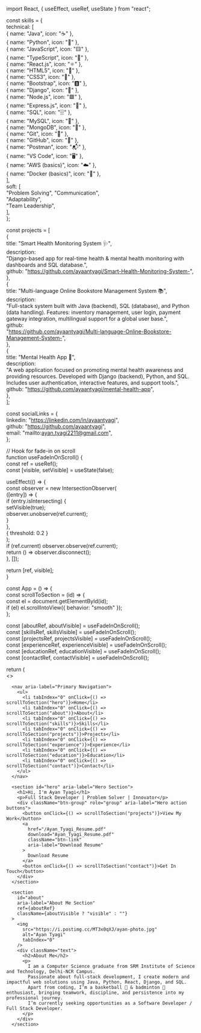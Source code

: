 import React, { useEffect, useRef, useState } from "react";                 
                        
const skills = {                                            
  technical: [        
    { name: "Java", icon: "☕" },                
    { name: "Python", icon: "🐍" },                   
    { name: "JavaScript", icon: "🟨" },                    
    { name: "TypeScript", icon: "🔷" },                
    { name: "React.js", icon: "⚛️" },           
    { name: "HTML5", icon: "📄" },               
    { name: "CSS3", icon: "🎨" },              
    { name: "Bootstrap", icon: "🅱️" },          
    { name: "Django", icon: "🌿" },                   
    { name: "Node.js", icon: "🟩" },             
    { name: "Express.js", icon: "🚂" },                
    { name: "SQL", icon: "🗄️" },                  
    { name: "MySQL", icon: "🐬" },  
    { name: "MongoDB", icon: "🍃" },             
    { name: "Git", icon: "🔧" },                
    { name: "GitHub", icon: "🐙" },               
    { name: "Postman", icon: "📬" },             
    { name: "VS Code", icon: "🖥️" },              
    { name: "AWS (basics)", icon: "☁️" },                 
    { name: "Docker (basics)", icon: "🐳" },                      
  ],                   
  soft: [             
    "Problem Solving", 
    "Communication",          
    "Adaptability",               
    "Team Leadership",                    
  ],             
};                      
                        
const projects = [                    
  {              
    title: "Smart Health Monitoring System 🩺",                 
    description:                
      "Django-based app for real-time health & mental health monitoring with dashboards and SQL database.",                    
    github: "https://github.com/ayaantyagi/Smart-Health-Monitoring-System-",                        
  },               
  {                
    title: "Multi-language Online Bookstore Management System 📚",              
    description:                           
      "Full-stack system built with Java (backend), SQL (database), and Python (data handling). Features: inventory management, user login, payment gateway integration, multilingual support for a global user base.",             
    github:                   
      "https://github.com/ayaantyagi/Multi-language-Online-Bookstore-Management-System-",            
  },              
  {                     
    title: "Mental Health App 💙",           
    description:              
      "A web application focused on promoting mental health awareness and providing resources. Developed with Django (backend), Python, and SQL. Includes user authentication, interactive features, and support tools.",         
    github: "https://github.com/ayaantyagi/mental-health-app",             
  },             
];                      
                       
const socialLinks = {                              
  linkedin: "https://linkedin.com/in/ayaantyagi",                     
  github: "https://github.com/ayaantyagi",                     
  email: "mailto:ayan.tyagi2211@gmail.com",                       
};                          
                                  
// Hook for fade-in on scroll                   
function useFadeInOnScroll() {                             
  const ref = useRef();                            
  const [visible, setVisible] = useState(false);                  
                    
  useEffect(() => {                     
    const observer = new IntersectionObserver(              
      ([entry]) => {                     
        if (entry.isIntersecting) {                       
          setVisible(true);                        
          observer.unobserve(ref.current);                  
        }                   
      },                    
      { threshold: 0.2 }                     
    );                                                
    if (ref.current) observer.observe(ref.current);             
    return () => observer.disconnect();                 
  }, []);               
                            
  return [ref, visible];                
}                
                     
const App = () => {                   
  const scrollToSection = (id) => {               
    const el = document.getElementById(id);                  
    if (el) el.scrollIntoView({ behavior: "smooth" });              
  };                   
                                                           
  const [aboutRef, aboutVisible] = useFadeInOnScroll();           
  const [skillsRef, skillsVisible] = useFadeInOnScroll();             
  const [projectsRef, projectsVisible] = useFadeInOnScroll();                
  const [experienceRef, experienceVisible] = useFadeInOnScroll();            
  const [educationRef, educationVisible] = useFadeInOnScroll();                
  const [contactRef, contactVisible] = useFadeInOnScroll();                
                             
  return (                      
    <>               
      <style>{`                                                                                          
        @import url('https://fonts.googleapis.com/css2?family=Poppins:wght@300;600;800&display=swap');           
        * { box-sizing: border-box; }                
        body {              
          margin: 0;                            
          font-family: 'Poppins', sans-serif;                   
          background: #0f0f23;                     
          color: #e0e0e0;                    
          scroll-behavior: smooth;                     
        }                                               
        a { color: #00fff7; text-decoration: none; }                        
        a:hover, a:focus { text-decoration: underline; outline: none; }              
        button {                    
          cursor: pointer;                 
          border: none;                  
          border-radius: 40px;                   
          padding: 14px 36px;                                   
          font-weight: 600;
          font-size: 1.1rem;
          color: #0f0f23;
          background: linear-gradient(90deg, #00fff7, #00b894);
          box-shadow: 0 0 15px #00fff7cc;
          transition: all 0.3s ease;
          user-select: none;
        }
        button:hover, button:focus {
          box-shadow: 0 0 25px #00fff7ff;
          transform: scale(1.05);
          outline: none;
        }
        h1, h2, h3 {
          margin: 0 0 12px 0;
          font-weight: 800;
          letter-spacing: 0.1em;
        }
        h1 {
          font-size: 4rem;
          color: white;
          text-shadow: 0 0 20px #00fff7cc;
        }
        h2 {
          font-size: 2.8rem;
          color: #8f94fb;
          text-shadow: 0 0 10px #4e54c8cc;
          text-align: center;
          margin-bottom: 60px;
        }
        h3 {
          font-size: 1.6rem;
          color: #00fff7;
          text-shadow: 0 0 8px #00fff7cc;
        }
        p {
          font-weight: 300;
          font-size: 1.1rem;
          line-height: 1.6;
          color: #c0d6e4cc;
        }
        nav {
          position: fixed;
          top: 0;
          width: 100%;
          background: rgba(15, 15, 35, 0.85);
          backdrop-filter: saturate(180%) blur(20px);
          box-shadow: 0 2px 10px #00fff7aa;
          z-index: 1000;
          display: flex;
          justify-content: center;
          padding: 12px 0;
        }
        nav ul {
          list-style: none;
          display: flex;
          gap: 40px;
          margin: 0;
          padding: 0;
        }
        nav li {
          font-weight: 600;
          font-size: 1rem;
          color: #00fff7;
          cursor: pointer;
          transition: color 0.3s ease;
        }
        nav li:hover, nav li:focus {
          color: #00b894;
          outline: none;
        }
        #hero {
          height: 100vh;
          background: linear-gradient(135deg, #4e54c8, #8f94fb);
          display: flex;
          flex-direction: column;
          justify-content: center;
          align-items: center;
          text-align: center;
          padding: 0 20px;
          color: white;
          position: relative;
          overflow: hidden;
        }
        #hero p {
          font-weight: 600;
          font-size: 1.5rem;
          margin-bottom: 40px;
          letter-spacing: 0.1em;
          color: #d0e8f2cc;
          text-shadow: 0 0 10px #00fff7aa;
        }
        .btn-group {
          display: flex;
          gap: 20px;
          flex-wrap: wrap;
          justify-content: center;
        }
        .btn-link {
          background: linear-gradient(90deg, #00fff7, #00b894);
          border-radius: 40px;
          padding: 14px 36px;
          font-weight: 600;
          font-size: 1.1rem;
          color: #0f0f23;
          box-shadow: 0 0 15px #00fff7cc;
          transition: all 0.3s ease;
          user-select: none;
          display: inline-flex;
          align-items: center;
          justify-content: center;
          text-decoration: none;
        }
        .btn-link:hover, .btn-link:focus {
          box-shadow: 0 0 25px #00fff7ff;
          transform: scale(1.05);
          outline: none;
          color: #0f0f23;
        }
        section {
          max-width: 1100px;
          margin: 0 auto;
          padding: 80px 20px;
          opacity: 0;
          transform: translateY(40px);
          transition: opacity 0.8s ease, transform 0.8s ease;
        }
        section.visible {
          opacity: 1;
          transform: translateY(0);
        }
        #about {
          display: flex;
          flex-wrap: wrap;
          justify-content: center;
          align-items: center;
          gap: 40px;
        }
        #about img {
          width: 100%;
          max-width: 320px;
          border-radius: 20px;
          box-shadow: 0 8px 30px #00fff7aa;
          object-fit: cover;
          filter: drop-shadow(0 0 10px #00fff7cc);
          transition: transform 0.3s ease;
          cursor: default;
        }
        #about img:hover, #about img:focus {
          transform: scale(1.05);
          outline: none;
        }
        #about div.text {
          flex: 2 1 400px;
          max-width: 600px;
        }
        .skills-category {
          margin-bottom: 40px;
        }
        .skills-list {
          display: flex;
          flex-wrap: wrap;
          gap: 16px;
          justify-content: center;
        }
        .skill-item {
          background: rgba(30, 30, 60, 0.7);
          padding: 10px 20px;
          border-radius: 40px;
          font-weight: 600;
          font-size: 1rem;
          color: #00fff7;
          box-shadow: 0 0 12px #00fff7aa;
          display: flex;
          align-items: center;
          gap: 8px;
          user-select: none;
          transition: background-color 0.3s ease;
        }
        .skill-item:hover, .skill-item:focus {
          background-color: #00b894;
          box-shadow: 0 0 20px #00fff7ff;
          outline: none;
          cursor: default;
        }
        .projects-grid {
          display: grid;
          grid-template-columns: repeat(auto-fit, minmax(320px, 1fr));
          gap: 40px;
        }
        .project-card {
          background: rgba(30, 30, 60, 0.7);
          border-radius: 20px;
          padding: 30px 24px;
          box-shadow: 0 8px 30px #00fff7aa;
          transition: transform 0.3s ease, box-shadow 0.3s ease;
          display: flex;
          flex-direction: column;
          justify-content: space-between;
          cursor: default;
        }
        .project-card:hover, .project-card:focus {
          transform: translateY(-15px);
          box-shadow: 0 15px 40px #00fff7ff;
          background: rgba(30, 30, 60, 0.85);
          outline: none;
        }
        .project-card h3 {
          margin-bottom: 16px;
        }
        .project-card p {
          flex-grow: 1;
          margin-bottom: 24px;
        }
        .github-link {
          align-self: flex-start;
          background: #00b894;
          color: #0f0f23;
          font-weight: 600;
          padding: 10px 22px;
          border-radius: 40px;
          box-shadow: 0 0 12px #00b894cc;
          text-decoration: none;
          transition: background-color 0.3s ease, box-shadow 0.3s ease;
        }
        .github-link:hover, .github-link:focus {
          background: #00fff7;
          box-shadow: 0 0 20px #00fff7ff;
          color: #0f0f23;
          outline: none;
        }
        .exp-edu-list {
          max-width: 700px;
          margin: 0 auto;
          font-size: 1.1rem;
          color: #c0d6e4cc;
          line-height: 1.6;
          list-style: none;
          padding-left: 0;
        }
        .exp-edu-list li {
          margin-bottom: 12px;
        }
        .exp-edu-list strong {
          color: #00fff7;
        }
        #contact p {
          font-size: 1.2rem;
          margin-bottom: 12px;
          color: #c0d6e4cc;
          text-align: center;
        }
        #contact a {
          color: #00fff7;
          font-weight: 600;
        }
        #contact a:hover, #contact a:focus {
          color: #00b894;
          outline: none;
        }
        .social-links {
          display: flex;
          justify-content: center;
          gap: 40px;
          margin-top: 30px;
        }
        .social-links a {
          font-size: 2.4rem;
          color: #00fff7;
          transition: color 0.3s ease;
        }
        .social-links a:hover, .social-links a:focus {
          color: #00b894;
          outline: none;
        }
        footer {
          background: #0f0f23;
          text-align: center;
          padding: 20px 10px;
          color: #555;
          font-size: 0.9rem;
          box-shadow: inset 0 1px 5px #00b89444;
          margin-top: 60px;
        }
        footer .social-icons a {
          margin: 0 10px;
          font-size: 1.5rem;
          color: #00fff7;
          transition: color 0.3s ease;
        }
        footer .social-icons a:hover, footer .social-icons a:focus {
          color: #00b894;
          outline: none;
        }
        @media (max-width: 768px) {
          nav ul {
            gap: 20px;
          }
          #hero h1 {
            font-size: 2.8rem;
          }
          #hero p {
            font-size: 1.2rem;
          }
          button, .btn-link {
            padding: 12px 28px;
            font-size: 1rem;
          }
          section {
            padding: 60px 15px;
          }
          .projects-grid {
            grid-template-columns: 1fr;
            gap: 30px;
          }
          #about {
            flex-direction: column;
          }
          #about div.text {
            max-width: 100%;
          }
          #about img {
            max-width: 280px;
          }
        }
      `}</style>

      <nav aria-label="Primary Navigation">
        <ul>
          <li tabIndex="0" onClick={() => scrollToSection("hero")}>Home</li>
          <li tabIndex="0" onClick={() => scrollToSection("about")}>About</li>
          <li tabIndex="0" onClick={() => scrollToSection("skills")}>Skills</li>
          <li tabIndex="0" onClick={() => scrollToSection("projects")}>Projects</li>
          <li tabIndex="0" onClick={() => scrollToSection("experience")}>Experience</li>
          <li tabIndex="0" onClick={() => scrollToSection("education")}>Education</li>
          <li tabIndex="0" onClick={() => scrollToSection("contact")}>Contact</li>
        </ul>
      </nav>

      <section id="hero" aria-label="Hero Section">
        <h1>Hi, I'm Ayan Tyagi</h1>
        <p>Full Stack Developer | Problem Solver | Innovator</p>
        <div className="btn-group" role="group" aria-label="Hero action buttons">
          <button onClick={() => scrollToSection("projects")}>View My Work</button>
          <a
            href="/Ayan_Tyagi_Resume.pdf"
            download="Ayan_Tyagi_Resume.pdf"
            className="btn-link"
            aria-label="Download Resume"
          >
            Download Resume
          </a>
          <button onClick={() => scrollToSection("contact")}>Get In Touch</button>
        </div>
      </section>

      <section
        id="about"
        aria-label="About Me Section"
        ref={aboutRef}
        className={aboutVisible ? "visible" : ""}
      >
        <img
          src="https://i.postimg.cc/MT3x0qXJ/ayan-photo.jpg"
          alt="Ayan Tyagi"
          tabIndex="0"
        />
        <div className="text">
          <h2>About Me</h2>
          <p>
            I am a Computer Science graduate from SRM Institute of Science and Technology, Delhi-NCR Campus.
            Passionate about full-stack development, I create modern and impactful web solutions using Java, Python, React, Django, and SQL.
            Apart from coding, I’m a basketball 🏀 & badminton 🏸 enthusiast, bringing teamwork, discipline, and persistence into my professional journey.
            I’m currently seeking opportunities as a Software Developer / Full Stack Developer.
          </p>
        </div>
      </section>

      
